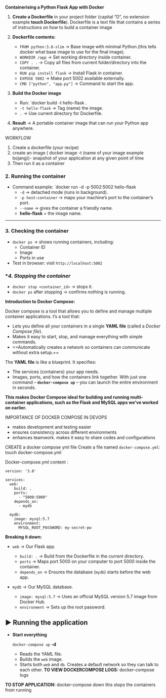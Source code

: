 **Containerising a Python Flask App with Docker**

1. **Create a Dockerfile** in your project folder (capital “D”, no extension example **touch Dockerfile**).
    Dockerfile is a text file that contains a series of instructions on how to build a container image
2. **Dockerfile contents:**
    - `FROM python:3.8-slim` → Base image with minimal Python.(this tells docker what base image to use for the final image). 
    - `WORKDIR /app` → Set working directory inside container.
    - `COPY . .` → Copy all files from current folder/directory into the container.
    - `RUN pip install flask` → Install Flask in container.
    - `EXPOSE 5002` → Make port 5002 available externally.
    - `CMD ["python", "app.py"]` → Command to start the app.
        
3. **Build the  Docker image**
    - Run: `docker build -t hello-flask .
    - `-t hello-flask` → Tag (name) the image.
    - `.` → Use current directory for Dockerfile.
        
4. **Result** → A portable container image that can run your Python app anywhere.

WORKFLOW 

1) Create a dockerfile (your recipe)
2) create an image ( docker image -t (name of your image  example bojang))- snapshot of your application at any given point of time 
3) Then run it as a container 

### **2. Running the container**

- Command example:
    `docker run -d -p 5002:5002 hello-flask 
    - `-d` → detached mode (runs in background).
    - `-p host:container` → maps your machine’s port to the container’s port.
    - `--name` → gives the container a friendly name.
    - **hello-flask** = the image name.
        

---

### **3. Checking the container**

- `docker ps` → shows running containers, including:
    - Container ID
    - Image
    - Ports in use   
- Test in browser: visit `http://localhost:5002`
### **4. Stopping the container*
- `docker stop <container_id>` → stops it.
- `docker ps` after stopping → confirms nothing is running.


**Introduction to Docker Compose:**

Docker compose is a tool that allows you to define and manage multiple container applications.
t’s a tool that:

- Lets you define all your containers in a single **YAML file** (called a _Docker Compose file_).
- Makes it easy to start, stop, and manage everything with simple commands.   
- ==Automatically creates a network so containers can communicate without extra setup.== 

The **YAML file** is like a blueprint. It specifies:
- The services (containers) your app needs.
- Images, ports, and how the containers link together.
With just one command – **`docker-compose up`** – you can launch the entire environment in seconds.

**This makes Docker Compose ideal for building and running multi-container applications, such as the Flask and MySQL apps we’ve worked on earlier.**

IMPORTANCE OF DOCKER COMPOSE IN DEVOPS 
* makes development and testing easier 
* ensures consistency across different environments
* enhances teamwork. makes it easy to share codes and configurations



CREATE a docker compose yml file 
Create a file named `docker-compose.yml`:
touch docker-compose.yml

Docker-compose.yml content :
```
version: '3.8'

services:
  web:
    build: .
    ports:
      - "5000:5000"
    depends_on:
      - mydb

  mydb:
    image: mysql:5.7
    environment:
      MYSQL_ROOT_PASSWORD: my-secret-pw
```

**Breaking it down:**
- `web` → Our Flask app.
    - `build: .` → Build from the Dockerfile in the current directory.
    - `ports` → Maps port 5000 on your computer to port 5000 inside the container.
    - `depends_on` → Ensures the database (`mydb`) starts before the web app.
        
- `mydb` → Our MySQL database.
    
    - `image: mysql:5.7` → Uses an official MySQL version 5.7 image from Docker Hub.
    - `environment` → Sets up the root password.

## ▶️ Running the application

- **Start everything**
    
    `docker-compose up` **-d**
    - Reads the YAML file.    
    - Builds the `web` image.
    - Starts both `web` and `db`. 
     Creates a default network so they can talk to each other.
**TO VIEW DOCKERCOMPOSE LOGS:**
docker-compose logs 
 
 **TO STOP APPLICATION:**
 docker-compose down
 this stops the containers from running
